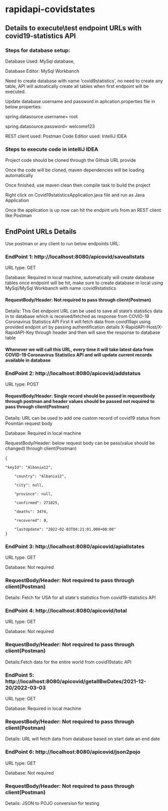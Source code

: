 # rapidapi-covidstates

## Details to execute\test endpoint URLs with  covid19-statistics API  

### Steps for database setup: 

Database Used: MySql database, 

Database Editor: MySql Workbanch

Need to create database with name ‘covid9statistics’, no need to create any table, API will autoatically create all tables when first endpoint will be executed.

Update database username and password in aplication.properties file in below properties:

spring.datasource.username= root

spring.datasource.password= welcome123

REST client used: Postman
Code Editior used: IntelliJ IDEA

### Steps to execute code in intelliJ IDEA

Project code should be cloned through the Github URL provide

Once the code will be cloned, maven dependencies will be loading automatically

Once finished, use maven clean then compile task to build the project

Right click on Covid19statisticsApplication.java file and run as Java Application 

Once the application is up now can hit the endpint urls from an REST client like Postman

## EndPoint URLs Details

Use postman or any client to run below endpoints URL:

### EndPoint 1: http://localhost:8080/apicovid/saveallstats

URL type: GET

Database: Required in local machine, automatically will create database tables once endpoint will be hit, make sure to create database in local using MySql/MySql Workbanch with name :covid9statistics 
#### RequestBody/Header: Not required to pass through client(Postman)
 Details: This Get endpoint URL can be used to save all state’s statistics data in to database which is received/fetched as response from COVID-19 Coronavirus Statistics API
 First it will fetch data from covid19api using provided endpint url by passing authentification details X-RapidAPI-Host/X-RapidAPI-Key through header  and then will save the response to database table
#### Whenever we will call this URL, every time it will take latest data from COVID-19 Coronavirus Statistics API and will update current records available in database

### EndPoint 2: http://localhost:8080/apicovid/addstatus

URL type: POST

#### RequestBody/Header: Single record should be passed in requestbody through postman and header values should be passed not required to pass through client(Postman)
Details: URL can be used to add one custom record of covid19 status from Posmtan request body

Database: Required in local machine

RequestBody/Header: below request body can be pass(value should be changed) through client(Postman)


{

	"keyId": "Albania12",
				
        "country": "Albania12",
				
        "city": null,
				
        "province": null,
				
        "confirmed": 271825,
				
        "deaths": 3474,
				
        "recovered": 0,
				
        "lastUpdate": "2022-02-03T04:21:01.000+00:00"
    }

### EndPoint 3: http://localhost:8080/apicovid/apiallstates

URL type: GET

Database: Not required

### RequestBody/Header: Not required to pass through client(Postman)

Details: Fetch for USA for all state's statistics from covid19-statistics API

### EndPoint 4: http://localhost:8080/apicovid/total

URL type: GET

Database: Not required

### RequestBody/Header: Not required to pass through client(Postman)

Details:Fetch data for the entire world from covid19static API

### EndPoint 5: http://localhost:8080/apicovid/getallBwDates/2021-12-20/2022-03-03

URL type: GET

Database: Required in local machine

###  RequestBody/Header: Not required to pass through client(Postman)

Details: URL will fetch data from database based on start date an end date

### EndPoint 6: http://localhost:8080/apicovid/json2pojo

URL type: GET

Database: Not required

### RequestBody/Header: Not required to pass through client(Postman)

Details: JSON to POJO conversion for testing 

